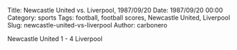 Title: Newcastle United vs. Liverpool, 1987/09/20
Date: 1987/09/20 00:00
Category: sports
Tags: football, football scores, Newcastle United, Liverpool
Slug: newcastle-united-vs-liverpool
Author: carbonero


Newcastle United 1 - 4 Liverpool
